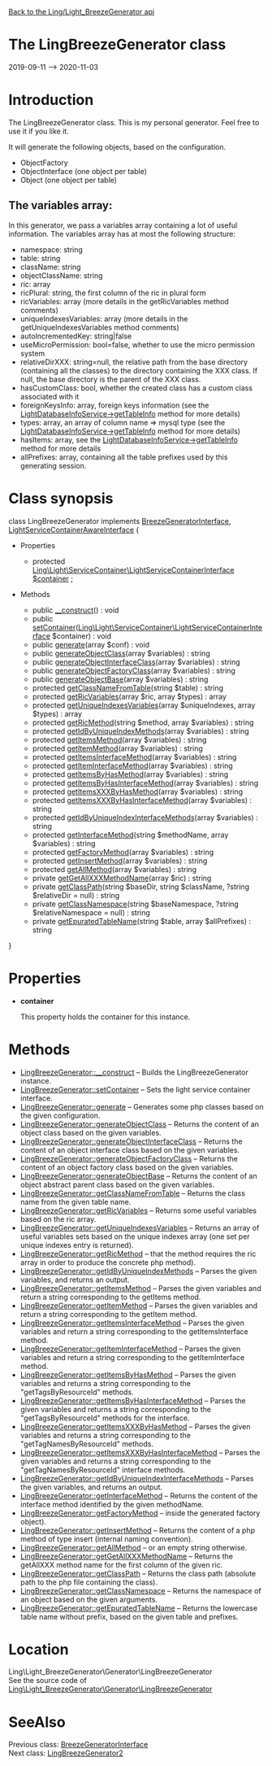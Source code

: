 [Back to the Ling/Light_BreezeGenerator api](https://github.com/lingtalfi/Light_BreezeGenerator/blob/master/doc/api/Ling/Light_BreezeGenerator.md)



The LingBreezeGenerator class
================
2019-09-11 --> 2020-11-03






Introduction
============

The LingBreezeGenerator class.
This is my personal generator.
Feel free to use it if you like it.


It will generate the following objects, based on the configuration.


- ObjectFactory
- ObjectInterface    (one object per table)
- Object             (one object per table)



The variables array:
-----------------

In this generator, we pass a variables array containing a lot of useful information.
The variables array has at most the following structure:

- namespace: string
- table: string
- className: string
- objectClassName: string
- ric: array
- ricPlural: string, the first column of the ric in plural form
- ricVariables: array (more details in the getRicVariables method comments)
- uniqueIndexesVariables: array (more details in the getUniqueIndexesVariables method comments)
- autoIncrementedKey: string|false
- useMicroPermission: bool=false, whether to use the micro permission system
- relativeDirXXX: string=null, the relative path from the base directory (containing all the classes) to the directory containing
     the XXX class. If null, the base directory is the parent of the XXX class.
- hasCustomClass: bool, whether the created class has a custom class associated with it
- foreignKeysInfo: array, foreign keys information (see the [LightDatabaseInfoService->getTableInfo](https://github.com/lingtalfi/Light_DatabaseInfo/blob/master/doc/api/Ling/Light_DatabaseInfo/Service/LightDatabaseInfoService/getTableInfo.md) method for more details)
- types: array, an array of column name => mysql type (see the [LightDatabaseInfoService->getTableInfo](https://github.com/lingtalfi/Light_DatabaseInfo/blob/master/doc/api/Ling/Light_DatabaseInfo/Service/LightDatabaseInfoService/getTableInfo.md) method for more details)
- hasItems: array, see the [LightDatabaseInfoService->getTableInfo](https://github.com/lingtalfi/Light_DatabaseInfo/blob/master/doc/api/Ling/Light_DatabaseInfo/Service/LightDatabaseInfoService/getTableInfo.md) method for more details
- allPrefixes: array, containing all the table prefixes used by this generating session.



Class synopsis
==============


class <span class="pl-k">LingBreezeGenerator</span> implements [BreezeGeneratorInterface](https://github.com/lingtalfi/Light_BreezeGenerator/blob/master/doc/api/Ling/Light_BreezeGenerator/Generator/BreezeGeneratorInterface.md), [LightServiceContainerAwareInterface](https://github.com/lingtalfi/Light/blob/master/doc/api/Ling/Light/ServiceContainer/LightServiceContainerAwareInterface.md) {

- Properties
    - protected [Ling\Light\ServiceContainer\LightServiceContainerInterface](https://github.com/lingtalfi/Light/blob/master/doc/api/Ling/Light/ServiceContainer/LightServiceContainerInterface.md) [$container](#property-container) ;

- Methods
    - public [__construct](https://github.com/lingtalfi/Light_BreezeGenerator/blob/master/doc/api/Ling/Light_BreezeGenerator/Generator/LingBreezeGenerator/__construct.md)() : void
    - public [setContainer](https://github.com/lingtalfi/Light_BreezeGenerator/blob/master/doc/api/Ling/Light_BreezeGenerator/Generator/LingBreezeGenerator/setContainer.md)([Ling\Light\ServiceContainer\LightServiceContainerInterface](https://github.com/lingtalfi/Light/blob/master/doc/api/Ling/Light/ServiceContainer/LightServiceContainerInterface.md) $container) : void
    - public [generate](https://github.com/lingtalfi/Light_BreezeGenerator/blob/master/doc/api/Ling/Light_BreezeGenerator/Generator/LingBreezeGenerator/generate.md)(array $conf) : void
    - public [generateObjectClass](https://github.com/lingtalfi/Light_BreezeGenerator/blob/master/doc/api/Ling/Light_BreezeGenerator/Generator/LingBreezeGenerator/generateObjectClass.md)(array $variables) : string
    - public [generateObjectInterfaceClass](https://github.com/lingtalfi/Light_BreezeGenerator/blob/master/doc/api/Ling/Light_BreezeGenerator/Generator/LingBreezeGenerator/generateObjectInterfaceClass.md)(array $variables) : string
    - public [generateObjectFactoryClass](https://github.com/lingtalfi/Light_BreezeGenerator/blob/master/doc/api/Ling/Light_BreezeGenerator/Generator/LingBreezeGenerator/generateObjectFactoryClass.md)(array $variables) : string
    - public [generateObjectBase](https://github.com/lingtalfi/Light_BreezeGenerator/blob/master/doc/api/Ling/Light_BreezeGenerator/Generator/LingBreezeGenerator/generateObjectBase.md)(array $variables) : string
    - protected [getClassNameFromTable](https://github.com/lingtalfi/Light_BreezeGenerator/blob/master/doc/api/Ling/Light_BreezeGenerator/Generator/LingBreezeGenerator/getClassNameFromTable.md)(string $table) : string
    - protected [getRicVariables](https://github.com/lingtalfi/Light_BreezeGenerator/blob/master/doc/api/Ling/Light_BreezeGenerator/Generator/LingBreezeGenerator/getRicVariables.md)(array $ric, array $types) : array
    - protected [getUniqueIndexesVariables](https://github.com/lingtalfi/Light_BreezeGenerator/blob/master/doc/api/Ling/Light_BreezeGenerator/Generator/LingBreezeGenerator/getUniqueIndexesVariables.md)(array $uniqueIndexes, array $types) : array
    - protected [getRicMethod](https://github.com/lingtalfi/Light_BreezeGenerator/blob/master/doc/api/Ling/Light_BreezeGenerator/Generator/LingBreezeGenerator/getRicMethod.md)(string $method, array $variables) : string
    - protected [getIdByUniqueIndexMethods](https://github.com/lingtalfi/Light_BreezeGenerator/blob/master/doc/api/Ling/Light_BreezeGenerator/Generator/LingBreezeGenerator/getIdByUniqueIndexMethods.md)(array $variables) : string
    - protected [getItemsMethod](https://github.com/lingtalfi/Light_BreezeGenerator/blob/master/doc/api/Ling/Light_BreezeGenerator/Generator/LingBreezeGenerator/getItemsMethod.md)(array $variables) : string
    - protected [getItemMethod](https://github.com/lingtalfi/Light_BreezeGenerator/blob/master/doc/api/Ling/Light_BreezeGenerator/Generator/LingBreezeGenerator/getItemMethod.md)(array $variables) : string
    - protected [getItemsInterfaceMethod](https://github.com/lingtalfi/Light_BreezeGenerator/blob/master/doc/api/Ling/Light_BreezeGenerator/Generator/LingBreezeGenerator/getItemsInterfaceMethod.md)(array $variables) : string
    - protected [getItemInterfaceMethod](https://github.com/lingtalfi/Light_BreezeGenerator/blob/master/doc/api/Ling/Light_BreezeGenerator/Generator/LingBreezeGenerator/getItemInterfaceMethod.md)(array $variables) : string
    - protected [getItemsByHasMethod](https://github.com/lingtalfi/Light_BreezeGenerator/blob/master/doc/api/Ling/Light_BreezeGenerator/Generator/LingBreezeGenerator/getItemsByHasMethod.md)(array $variables) : string
    - protected [getItemsByHasInterfaceMethod](https://github.com/lingtalfi/Light_BreezeGenerator/blob/master/doc/api/Ling/Light_BreezeGenerator/Generator/LingBreezeGenerator/getItemsByHasInterfaceMethod.md)(array $variables) : string
    - protected [getItemsXXXByHasMethod](https://github.com/lingtalfi/Light_BreezeGenerator/blob/master/doc/api/Ling/Light_BreezeGenerator/Generator/LingBreezeGenerator/getItemsXXXByHasMethod.md)(array $variables) : string
    - protected [getItemsXXXByHasInterfaceMethod](https://github.com/lingtalfi/Light_BreezeGenerator/blob/master/doc/api/Ling/Light_BreezeGenerator/Generator/LingBreezeGenerator/getItemsXXXByHasInterfaceMethod.md)(array $variables) : string
    - protected [getIdByUniqueIndexInterfaceMethods](https://github.com/lingtalfi/Light_BreezeGenerator/blob/master/doc/api/Ling/Light_BreezeGenerator/Generator/LingBreezeGenerator/getIdByUniqueIndexInterfaceMethods.md)(array $variables) : string
    - protected [getInterfaceMethod](https://github.com/lingtalfi/Light_BreezeGenerator/blob/master/doc/api/Ling/Light_BreezeGenerator/Generator/LingBreezeGenerator/getInterfaceMethod.md)(string $methodName, array $variables) : string
    - protected [getFactoryMethod](https://github.com/lingtalfi/Light_BreezeGenerator/blob/master/doc/api/Ling/Light_BreezeGenerator/Generator/LingBreezeGenerator/getFactoryMethod.md)(array $variables) : string
    - protected [getInsertMethod](https://github.com/lingtalfi/Light_BreezeGenerator/blob/master/doc/api/Ling/Light_BreezeGenerator/Generator/LingBreezeGenerator/getInsertMethod.md)(array $variables) : string
    - protected [getAllMethod](https://github.com/lingtalfi/Light_BreezeGenerator/blob/master/doc/api/Ling/Light_BreezeGenerator/Generator/LingBreezeGenerator/getAllMethod.md)(array $variables) : string
    - private [getGetAllXXXMethodName](https://github.com/lingtalfi/Light_BreezeGenerator/blob/master/doc/api/Ling/Light_BreezeGenerator/Generator/LingBreezeGenerator/getGetAllXXXMethodName.md)(array $ric) : string
    - private [getClassPath](https://github.com/lingtalfi/Light_BreezeGenerator/blob/master/doc/api/Ling/Light_BreezeGenerator/Generator/LingBreezeGenerator/getClassPath.md)(string $baseDir, string $className, ?string $relativeDir = null) : string
    - private [getClassNamespace](https://github.com/lingtalfi/Light_BreezeGenerator/blob/master/doc/api/Ling/Light_BreezeGenerator/Generator/LingBreezeGenerator/getClassNamespace.md)(string $baseNamespace, ?string $relativeNamespace = null) : string
    - private [getEpuratedTableName](https://github.com/lingtalfi/Light_BreezeGenerator/blob/master/doc/api/Ling/Light_BreezeGenerator/Generator/LingBreezeGenerator/getEpuratedTableName.md)(string $table, array $allPrefixes) : string

}




Properties
=============

- <span id="property-container"><b>container</b></span>

    This property holds the container for this instance.
    
    



Methods
==============

- [LingBreezeGenerator::__construct](https://github.com/lingtalfi/Light_BreezeGenerator/blob/master/doc/api/Ling/Light_BreezeGenerator/Generator/LingBreezeGenerator/__construct.md) &ndash; Builds the LingBreezeGenerator instance.
- [LingBreezeGenerator::setContainer](https://github.com/lingtalfi/Light_BreezeGenerator/blob/master/doc/api/Ling/Light_BreezeGenerator/Generator/LingBreezeGenerator/setContainer.md) &ndash; Sets the light service container interface.
- [LingBreezeGenerator::generate](https://github.com/lingtalfi/Light_BreezeGenerator/blob/master/doc/api/Ling/Light_BreezeGenerator/Generator/LingBreezeGenerator/generate.md) &ndash; Generates some php classes based on the given configuration.
- [LingBreezeGenerator::generateObjectClass](https://github.com/lingtalfi/Light_BreezeGenerator/blob/master/doc/api/Ling/Light_BreezeGenerator/Generator/LingBreezeGenerator/generateObjectClass.md) &ndash; Returns the content of an object class based on the given variables.
- [LingBreezeGenerator::generateObjectInterfaceClass](https://github.com/lingtalfi/Light_BreezeGenerator/blob/master/doc/api/Ling/Light_BreezeGenerator/Generator/LingBreezeGenerator/generateObjectInterfaceClass.md) &ndash; Returns the content of an object interface class based on the given variables.
- [LingBreezeGenerator::generateObjectFactoryClass](https://github.com/lingtalfi/Light_BreezeGenerator/blob/master/doc/api/Ling/Light_BreezeGenerator/Generator/LingBreezeGenerator/generateObjectFactoryClass.md) &ndash; Returns the content of an object factory class based on the given variables.
- [LingBreezeGenerator::generateObjectBase](https://github.com/lingtalfi/Light_BreezeGenerator/blob/master/doc/api/Ling/Light_BreezeGenerator/Generator/LingBreezeGenerator/generateObjectBase.md) &ndash; Returns the content of an object abstract parent class based on the given variables.
- [LingBreezeGenerator::getClassNameFromTable](https://github.com/lingtalfi/Light_BreezeGenerator/blob/master/doc/api/Ling/Light_BreezeGenerator/Generator/LingBreezeGenerator/getClassNameFromTable.md) &ndash; Returns the class name from the given table name.
- [LingBreezeGenerator::getRicVariables](https://github.com/lingtalfi/Light_BreezeGenerator/blob/master/doc/api/Ling/Light_BreezeGenerator/Generator/LingBreezeGenerator/getRicVariables.md) &ndash; Returns some useful variables based on the ric array.
- [LingBreezeGenerator::getUniqueIndexesVariables](https://github.com/lingtalfi/Light_BreezeGenerator/blob/master/doc/api/Ling/Light_BreezeGenerator/Generator/LingBreezeGenerator/getUniqueIndexesVariables.md) &ndash; Returns an array of useful variables sets based on the unique indexes array (one set per unique indexes entry is returned).
- [LingBreezeGenerator::getRicMethod](https://github.com/lingtalfi/Light_BreezeGenerator/blob/master/doc/api/Ling/Light_BreezeGenerator/Generator/LingBreezeGenerator/getRicMethod.md) &ndash; that the method requires the ric array in order to produce the concrete php method).
- [LingBreezeGenerator::getIdByUniqueIndexMethods](https://github.com/lingtalfi/Light_BreezeGenerator/blob/master/doc/api/Ling/Light_BreezeGenerator/Generator/LingBreezeGenerator/getIdByUniqueIndexMethods.md) &ndash; Parses the given variables, and returns an output.
- [LingBreezeGenerator::getItemsMethod](https://github.com/lingtalfi/Light_BreezeGenerator/blob/master/doc/api/Ling/Light_BreezeGenerator/Generator/LingBreezeGenerator/getItemsMethod.md) &ndash; Parses the given variables and return a string corresponding to the getItems method.
- [LingBreezeGenerator::getItemMethod](https://github.com/lingtalfi/Light_BreezeGenerator/blob/master/doc/api/Ling/Light_BreezeGenerator/Generator/LingBreezeGenerator/getItemMethod.md) &ndash; Parses the given variables and return a string corresponding to the getItem method.
- [LingBreezeGenerator::getItemsInterfaceMethod](https://github.com/lingtalfi/Light_BreezeGenerator/blob/master/doc/api/Ling/Light_BreezeGenerator/Generator/LingBreezeGenerator/getItemsInterfaceMethod.md) &ndash; Parses the given variables and return a string corresponding to the getItemsInterface method.
- [LingBreezeGenerator::getItemInterfaceMethod](https://github.com/lingtalfi/Light_BreezeGenerator/blob/master/doc/api/Ling/Light_BreezeGenerator/Generator/LingBreezeGenerator/getItemInterfaceMethod.md) &ndash; Parses the given variables and return a string corresponding to the getItemInterface method.
- [LingBreezeGenerator::getItemsByHasMethod](https://github.com/lingtalfi/Light_BreezeGenerator/blob/master/doc/api/Ling/Light_BreezeGenerator/Generator/LingBreezeGenerator/getItemsByHasMethod.md) &ndash; Parses the given variables and returns a string corresponding to the "getTagsByResourceId" methods.
- [LingBreezeGenerator::getItemsByHasInterfaceMethod](https://github.com/lingtalfi/Light_BreezeGenerator/blob/master/doc/api/Ling/Light_BreezeGenerator/Generator/LingBreezeGenerator/getItemsByHasInterfaceMethod.md) &ndash; Parses the given variables and returns a string corresponding to the "getTagsByResourceId" methods for the interface.
- [LingBreezeGenerator::getItemsXXXByHasMethod](https://github.com/lingtalfi/Light_BreezeGenerator/blob/master/doc/api/Ling/Light_BreezeGenerator/Generator/LingBreezeGenerator/getItemsXXXByHasMethod.md) &ndash; Parses the given variables and returns a string corresponding to the "getTagNamesByResourceId" methods.
- [LingBreezeGenerator::getItemsXXXByHasInterfaceMethod](https://github.com/lingtalfi/Light_BreezeGenerator/blob/master/doc/api/Ling/Light_BreezeGenerator/Generator/LingBreezeGenerator/getItemsXXXByHasInterfaceMethod.md) &ndash; Parses the given variables and returns a string corresponding to the "getTagNamesByResourceId" interface methods.
- [LingBreezeGenerator::getIdByUniqueIndexInterfaceMethods](https://github.com/lingtalfi/Light_BreezeGenerator/blob/master/doc/api/Ling/Light_BreezeGenerator/Generator/LingBreezeGenerator/getIdByUniqueIndexInterfaceMethods.md) &ndash; Parses the given variables, and returns an output.
- [LingBreezeGenerator::getInterfaceMethod](https://github.com/lingtalfi/Light_BreezeGenerator/blob/master/doc/api/Ling/Light_BreezeGenerator/Generator/LingBreezeGenerator/getInterfaceMethod.md) &ndash; Returns the content of the interface method identified by the given methodName.
- [LingBreezeGenerator::getFactoryMethod](https://github.com/lingtalfi/Light_BreezeGenerator/blob/master/doc/api/Ling/Light_BreezeGenerator/Generator/LingBreezeGenerator/getFactoryMethod.md) &ndash; inside the generated factory object).
- [LingBreezeGenerator::getInsertMethod](https://github.com/lingtalfi/Light_BreezeGenerator/blob/master/doc/api/Ling/Light_BreezeGenerator/Generator/LingBreezeGenerator/getInsertMethod.md) &ndash; Returns the content of a php method of type insert (internal naming convention).
- [LingBreezeGenerator::getAllMethod](https://github.com/lingtalfi/Light_BreezeGenerator/blob/master/doc/api/Ling/Light_BreezeGenerator/Generator/LingBreezeGenerator/getAllMethod.md) &ndash; or an empty string otherwise.
- [LingBreezeGenerator::getGetAllXXXMethodName](https://github.com/lingtalfi/Light_BreezeGenerator/blob/master/doc/api/Ling/Light_BreezeGenerator/Generator/LingBreezeGenerator/getGetAllXXXMethodName.md) &ndash; Returns the getAllXXX method name for the first column of the given ric.
- [LingBreezeGenerator::getClassPath](https://github.com/lingtalfi/Light_BreezeGenerator/blob/master/doc/api/Ling/Light_BreezeGenerator/Generator/LingBreezeGenerator/getClassPath.md) &ndash; Returns the class path (absolute path to the php file containing the class).
- [LingBreezeGenerator::getClassNamespace](https://github.com/lingtalfi/Light_BreezeGenerator/blob/master/doc/api/Ling/Light_BreezeGenerator/Generator/LingBreezeGenerator/getClassNamespace.md) &ndash; Returns the namespace of an object based on the given arguments.
- [LingBreezeGenerator::getEpuratedTableName](https://github.com/lingtalfi/Light_BreezeGenerator/blob/master/doc/api/Ling/Light_BreezeGenerator/Generator/LingBreezeGenerator/getEpuratedTableName.md) &ndash; Returns the lowercase table name without prefix, based on the given table and prefixes.





Location
=============
Ling\Light_BreezeGenerator\Generator\LingBreezeGenerator<br>
See the source code of [Ling\Light_BreezeGenerator\Generator\LingBreezeGenerator](https://github.com/lingtalfi/Light_BreezeGenerator/blob/master/Generator/LingBreezeGenerator.php)



SeeAlso
==============
Previous class: [BreezeGeneratorInterface](https://github.com/lingtalfi/Light_BreezeGenerator/blob/master/doc/api/Ling/Light_BreezeGenerator/Generator/BreezeGeneratorInterface.md)<br>Next class: [LingBreezeGenerator2](https://github.com/lingtalfi/Light_BreezeGenerator/blob/master/doc/api/Ling/Light_BreezeGenerator/Generator/LingBreezeGenerator2.md)<br>
